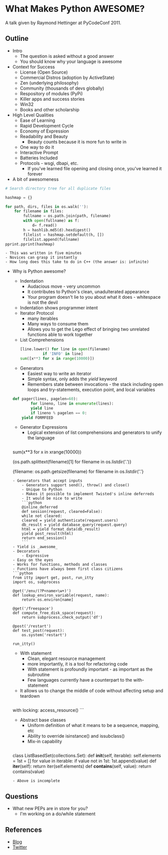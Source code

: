 What Makes Python AWESOME?
===========================

A talk given by Raymond Hettinger at PyCodeConf 2011.


Outline
------------------

- Intro
    - The question is asked without a good answer
    - You should know why your language is awesome
- Context for Success
    - License (Open Source)
    - Commercial Distros (adoption by ActiveState)
    - Zen (underlying philosophy)
    - Community (thousands of devs globally)
    - Respository of modules (PyPi)
    - Killer apps and success stories
    - Win32
    - Books and other scholarship
- High Level Qualities
    - Ease of Learning
    - Rapid Development Cycle
    - Economy of Expression
    - Readability and Beauty
        - Beauty counts because it is more fun to write in
    - One way to do it
    - Interactive Prompt
    - Batteries Included
    - Protocols - wsgi, dbapi, etc.
        - If you've learned file opening and closing once, you've learned it forever
- A bit of awesomeness

```python
# Search directory tree for all duplicate files

hashmap = {}

for path, dirs, files in os.walk(''):
    for filename in files:
        fullname = os.path.join(path, filename)
        with open(fullname) as f:
            d= f.read()
        h = hashlib.md5(d).hexdigest()
        filelist = hashmap.setdefault(h, [])
        filelist.append(fullname)
pprint.pprint(hashmap)
```
    - This was written in five minutes
    - Novices can grasp it instantly
    - How long does this take to do in C++ (the answer is: infinite)
- Why is Python awesome?
    - Indentation
        - Audacious move - very uncommon
        - It contributes to Python's clean, unadulterated appearance
        - Your program doesn't lie to you about what it does - whitespace is not the devil
	- Indentation shows programmer intent
    - Iterator Protocol
        - many iterables
        - Many ways to consume them
        - Allows you to get the Lego effect of bringing two unrelated functions able to work together
    - List Comprehensions
        ```python
        [line.lower() for line in open(filename)
                  if 'INFO' in line]
        sum([x**3 for x in range(10000)])
        ```
    - Generators
        - Easiest way to write an iterator
        - Simple syntax, only adds the _yield_ keyword
        - Remembers state between invocations - the stack including open loops and try-statements, execution point, and local variables
	```python
	def pager(lines, pagelen=60):
            for lineno, line in enumerate(lines):
	        yield line
	        if lineno % pagelen == 0:
		yield FORMFEED
	```
    - Generator Expressions
        - Logical extension of list comprehensions and generators to unify the language
        ```python
	sum(x**3 for x in xrange(10000))

	{os.path.splittext(filename)[1]
	    for filename in os.listdir('.')}

	{filename: os.path.getsize(filename)
	    for filename in os.listdir('.'}
	```
    - Generators that accept inputs
        - Generators support send(), throw() and close()
        - Unique to Python
        - Makes it possible to implement Twisted's inline deferreds
        - It would be nice to write 
        ```python
        @inline_deferred
        def session(request, cleared=False):
	    while not cleared:
		cleared = yield authenticate(request.users)
	    db_result = yield database_query(request.query)
	    html = yield format_data(db_result)
	    yield post_result(html)
	    return end_session() 
        ```
	- Yield is _awesome_
    - Decorators
        - Expressive
	- Easy on the eyes
	- Works for functions, methods and classes
	- Functions have always been first class citizens
	```python
	from itty import get, post, run_itty
	import os, subprocess

	@get('/env/(?P<name>\w+)')
	def lookup_environ_variable(request, name):
	    return os.environ[name]

	@get('/freespace')
	def compute_free_disk_space(request):
	    return subprocess.check_output('df')

	@post('/restart')
	def test_post(request):
	    os.system('restart')

	run_itty()
	```
    - With statement
        - Clean, elegant resource management
        - more importantly, it is a tool for refactoring code
        - With statement is profoundly important - as important as the subroutine
        - Few languages currently have a counterpart to the with-statement
	- It allows us to change the middle of code without affecting setup and teardown
        ```python
	with locking:
	    access_resource()
        ```
     - Abstract base classes
        - Uniform definition of what it means to be a sequence, mapping, etc
        - Ability to override isinstance() and issubclass()
        - Mix-in capability
        ```python
	class ListBasedSet(collections.Set):
	    def __init__(self, iterable):
	        self.elements = 1st = []
	        for value in iterable:
	            if value not in 1st:
                        1st.append(value)
	    def __iter__(self):
	        return iter(self.elements)
	    def __contains__(self, value):
		return contains(value)
	```
	- Above is incomplete

Questions
-----------------

- What new PEPs are in store for you?
    - I'm working on a do/while statement

References
------------------

* [Blog](http://rhettinger.wordpress.com/)
* [Twitter](http://twitter.com/raymondh)
